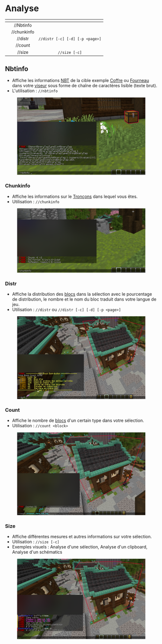 # Analyse

<table data-view="cards"><thead><tr><th></th><th align="center"></th><th align="center"></th></tr></thead><tbody><tr><td></td><td align="center">//Nbtinfo</td><td align="center"></td></tr><tr><td></td><td align="center">//chunkinfo</td><td align="center"></td></tr><tr><td></td><td align="center">//distr</td><td align="center"><code>//distr [-c] [-d] [-p &#x3C;page>]</code></td></tr><tr><td></td><td align="center">//count</td><td align="center"></td></tr><tr><td></td><td align="center">//size</td><td align="center"><code>//size [-c]</code></td></tr></tbody></table>

## Nbtinfo

* Affiche les informations [NBT](https://minecraft.fandom.com/fr/wiki/Format\_NBT) de la cible exemple [Coffre](https://minecraft.fandom.com/fr/wiki/Coffre) ou  [Fourneau](https://minecraft.fandom.com/fr/wiki/Fourneau) dans votre [viseur](https://minecraft.fandom.com/fr/wiki/Interface\_utilisateur#La\_croix) sous forme de chaîne de caractères lisible (texte brut).&#x20;
* L'utilisation : `//nbtinfo`

<figure><img src="../../.gitbook/assets/nbtinfo.jpg" alt=""><figcaption></figcaption></figure>

### Chunkinfo

* Affiche les informations sur le [Tronçons](https://minecraft.fandom.com/fr/wiki/Tron%C3%A7on) dans lequel vous êtes.
* Utilisation : `//chunkinfo`&#x20;

<figure><img src="../../.gitbook/assets/chunkinfo.png" alt=""><figcaption></figcaption></figure>

### Distr

* Affiche la distribution des [blocs](https://minecraft.fandom.com/fr/wiki/Blocs) dans la sélection avec le pourcentage de distribution, le nombre et le nom du bloc traduit dans votre langue de jeu.
* Utilisation : `//distr` ou `//distr [-c] [-d] [-p <page>]`

<figure><img src="../../.gitbook/assets/distr.png" alt=""><figcaption></figcaption></figure>

### Count

* Affiche le nombre de [blocs](https://minecraft.fandom.com/fr/wiki/Blocs) d'un certain type dans votre sélection.
* Utilisation : `//count <block>`

<figure><img src="../../.gitbook/assets/count.png" alt=""><figcaption></figcaption></figure>

### Size

* Affiche différentes mesures et autres informations sur votre sélection.
* Utilisation : `//size [-c]`
* Exemples visuels : Analyse d'une sélection, Analyse d'un clipboard, Analyse d'un schématics

<figure><img src="../../.gitbook/assets/size.png" alt=""><figcaption></figcaption></figure>
